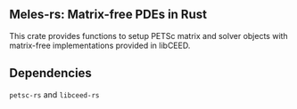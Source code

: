 ## Meles-rs: Matrix-free PDEs in Rust

This crate provides functions to setup PETSc matrix and solver objects with matrix-free implementations provided in libCEED.

## Dependencies

`petsc-rs` and `libceed-rs`

